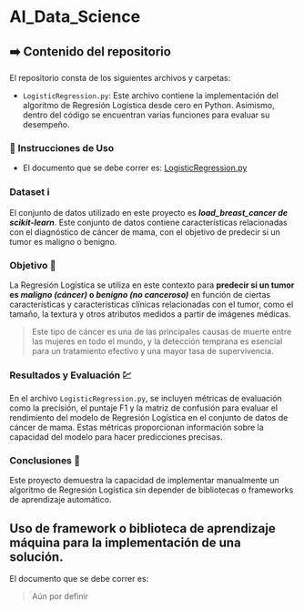 # AI_Data_Science

## :arrow_right: Contenido del repositorio 
El repositorio consta de los siguientes archivos y carpetas:
- `LogisticRegression.py`: Este archivo contiene la implementación del algoritmo de Regresión Logística desde cero en Python. Asimismo, dentro del código se encuentran varias funciones para evaluar su desempeño.

### :ledger: Instrucciones de Uso 
- El documento que se debe correr es: [LogisticRegression.py](LogisticRegression.py)

### Dataset :information_source:
El conjunto de datos utilizado en este proyecto es ***load_breast_cancer de scikit-learn***. Este conjunto de datos contiene características relacionadas con el diagnóstico de cáncer de mama, con el objetivo de predecir si un tumor es maligno o benigno.

### Objetivo :dart:
La Regresión Logística se utiliza en este contexto para **predecir si un tumor es _maligno (cáncer)_ o _benigno (no canceroso)_** en función de ciertas características y características clínicas relacionadas con el tumor, como el tamaño, la textura y otros atributos medidos a partir de imágenes médicas. 

> Este tipo de cáncer es una de las principales causas de muerte entre las mujeres en todo el mundo, y la detección temprana es esencial para un tratamiento efectivo y una mayor tasa de supervivencia.

### Resultados y Evaluación :chart: 
En el archivo `LogisticRegression.py`, se incluyen métricas de evaluación como la precisión, el puntaje F1 y la matriz de confusión para evaluar el rendimiento del modelo de Regresión Logística en el conjunto de datos de cáncer de mama. Estas métricas proporcionan información sobre la capacidad del modelo para hacer predicciones precisas.

### Conclusiones :triangular_flag_on_post:
Este proyecto demuestra la capacidad de implementar manualmente un algoritmo de Regresión Logística sin depender de bibliotecas o frameworks de aprendizaje automático. 


## Uso de framework o biblioteca de aprendizaje máquina para la implementación de una solución.
El documento que se debe correr es: 
> Aún por definir




